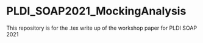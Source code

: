 # PLDI_SOAP2021_MockingAnalysis
This repository is for the .tex write up of the workshop paper for PLDI SOAP 2021
